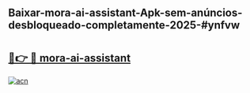 ## Baixar-mora-ai-assistant-Apk-sem-anúncios-desbloqueado-completamente-2025-#ynfvw

# <h2><a href="https://ainizakaria.my?title=mora-ai-assistant&ref=20M">🔗👉 🔴 mora-ai-assistant</a></h2>

[![acn](https://github.com/user-attachments/assets/0f9c940e-d8b0-45ae-aac7-cd30a18b3e1c)](https://ainizakaria.my?title=mora-ai-assistant&ref=20M)

